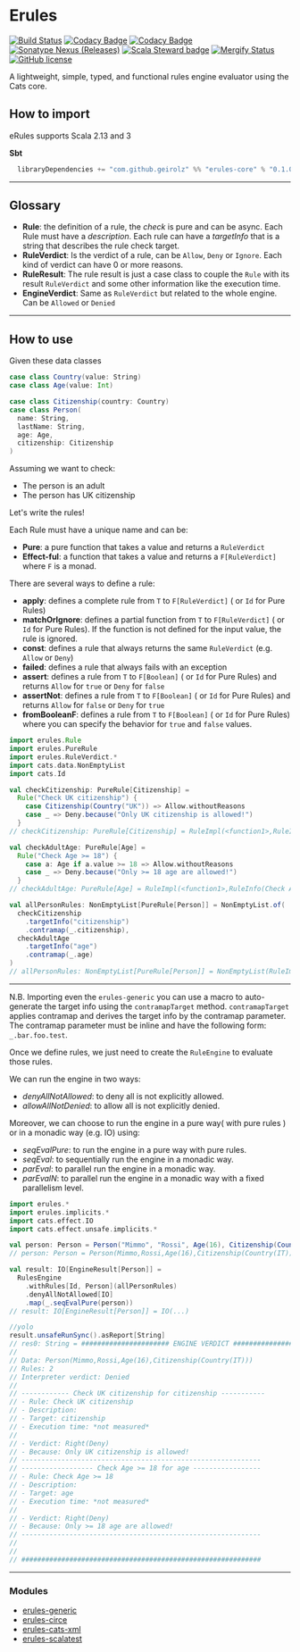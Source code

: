 # Erules
[![Build Status](https://github.com/geirolz/erules/actions/workflows/cicd.yml/badge.svg)](https://github.com/geirolz/erules/actions)
[![Codacy Badge](https://api.codacy.com/project/badge/Grade/db3274b55e0c4031803afb45f58d4413)](https://www.codacy.com/manual/david.geirola/erules?utm_source=github.com&amp;utm_medium=referral&amp;utm_content=geirolz/erules&amp;utm_campaign=Badge_Grade)
[![Codacy Badge](https://app.codacy.com/project/badge/Coverage/3c5de42e8bfd493d8a47478541118a4f)](https://app.codacy.com/gh/geirolz/erules/dashboard?utm_source=gh&utm_medium=referral&utm_content=&utm_campaign=Badge_coverage)
[![Sonatype Nexus (Releases)](https://img.shields.io/nexus/r/com.github.geirolz/erules-core_2.13?server=https%3A%2F%2Foss.sonatype.org)](https://mvnrepository.com/artifact/com.github.geirolz/erules-core)
[![Scala Steward badge](https://img.shields.io/badge/Scala_Steward-helping-blue.svg?style=flat&logo=data:image/png;base64,iVBORw0KGgoAAAANSUhEUgAAAA4AAAAQCAMAAAARSr4IAAAAVFBMVEUAAACHjojlOy5NWlrKzcYRKjGFjIbp293YycuLa3pYY2LSqql4f3pCUFTgSjNodYRmcXUsPD/NTTbjRS+2jomhgnzNc223cGvZS0HaSD0XLjbaSjElhIr+AAAAAXRSTlMAQObYZgAAAHlJREFUCNdNyosOwyAIhWHAQS1Vt7a77/3fcxxdmv0xwmckutAR1nkm4ggbyEcg/wWmlGLDAA3oL50xi6fk5ffZ3E2E3QfZDCcCN2YtbEWZt+Drc6u6rlqv7Uk0LdKqqr5rk2UCRXOk0vmQKGfc94nOJyQjouF9H/wCc9gECEYfONoAAAAASUVORK5CYII=)](https://scala-steward.org)
[![Mergify Status](https://img.shields.io/endpoint.svg?url=https://api.mergify.com/v1/badges/geirolz/erules&style=flat)](https://mergify.io)
[![GitHub license](https://img.shields.io/github/license/geirolz/erules)](https://github.com/geirolz/erules/blob/main/LICENSE)

A lightweight, simple, typed, and functional rules engine evaluator using the Cats core.

## How to import

eRules supports Scala 2.13 and 3

**Sbt**
```sbt
  libraryDependencies += "com.github.geirolz" %% "erules-core" % "0.1.0"
```

---

## Glossary
- **Rule**: the definition of a rule, the *check* is pure and can be async. Each Rule must have a *description*. Each rule can have a *targetInfo* that is a string that describes the rule check target.
- **RuleVerdict**: Is the verdict of a rule, can be `Allow`, `Deny` or `Ignore`. Each kind of verdict can have 0 or more reasons.
- **RuleResult**: The rule result is just a case class to couple the `Rule` with its result `RuleVerdict` and some other information like the execution time.
- **EngineVerdict**: Same as `RuleVerdict` but related to the whole engine. Can be `Allowed` or `Denied`

---

## How to use

Given these data classes
```scala
case class Country(value: String)
case class Age(value: Int)

case class Citizenship(country: Country)
case class Person(
  name: String,
  lastName: String,
  age: Age,
  citizenship: Citizenship
)
```

Assuming we want to check:
- The person is an adult
- The person has UK citizenship

Let's write the rules!

Each Rule must have a unique name and can be:
- **Pure**: a pure function that takes a value and returns a `RuleVerdict`
- **Effect-ful**: a function that takes a value and returns a `F[RuleVerdict]` where `F` is a monad.

There are several ways to define a rule:
- **apply**: defines a complete rule from `T` to `F[RuleVerdict]` ( or `Id` for Pure Rules)
- **matchOrIgnore**: defines a partial function from `T` to `F[RuleVerdict]` ( or `Id` for Pure Rules). If the function is not defined for the input value, the rule is ignored.
- **const**: defines a rule that always returns the same `RuleVerdict` (e.g. `Allow` or `Deny`)
- **failed**: defines a rule that always fails with an exception
- **assert**: defines a rule from `T` to `F[Boolean]` ( or `Id` for Pure Rules) and returns `Allow` for `true` or `Deny` for `false`
- **assertNot**: defines a rule from `T` to `F[Boolean]` ( or `Id` for Pure Rules) and returns `Allow` for `false` or `Deny` for `true`
- **fromBooleanF**: defines a rule from `T` to `F[Boolean]` ( or `Id` for Pure Rules) where you can specify the behavior for `true` and `false` values.


```scala
import erules.Rule
import erules.PureRule
import erules.RuleVerdict.*
import cats.data.NonEmptyList
import cats.Id

val checkCitizenship: PureRule[Citizenship] =
  Rule("Check UK citizenship") {
    case Citizenship(Country("UK")) => Allow.withoutReasons
    case _ => Deny.because("Only UK citizenship is allowed!")
  }
// checkCitizenship: PureRule[Citizenship] = RuleImpl(<function1>,RuleInfo(Check UK citizenship,None,None))

val checkAdultAge: PureRule[Age] =
  Rule("Check Age >= 18") {
    case a: Age if a.value >= 18 => Allow.withoutReasons
    case _ => Deny.because("Only >= 18 age are allowed!")
  }
// checkAdultAge: PureRule[Age] = RuleImpl(<function1>,RuleInfo(Check Age >= 18,None,None))

val allPersonRules: NonEmptyList[PureRule[Person]] = NonEmptyList.of(
  checkCitizenship
    .targetInfo("citizenship")
    .contramap(_.citizenship),
  checkAdultAge
    .targetInfo("age")
    .contramap(_.age)
)
// allPersonRules: NonEmptyList[PureRule[Person]] = NonEmptyList(RuleImpl(scala.Function1$$Lambda$12770/0x000000080343ed50@4f3549e4,RuleInfo(Check UK citizenship,None,Some(citizenship))), RuleImpl(scala.Function1$$Lambda$12770/0x000000080343ed50@5c9b046d,RuleInfo(Check Age >= 18,None,Some(age))))
```

---

N.B. Importing even the `erules-generic` you can use a macro to auto-generate the target info using the `contramapTarget` method. `contramapTarget` applies contramap and derives the target info by the contramap parameter. The contramap parameter must be inline and have the following form: `_.bar.foo.test`.

Once we define rules, we just need to create the `RuleEngine` to evaluate those rules.

We can run the engine in two ways:
- *denyAllNotAllowed*: to deny all is not explicitly allowed.
- *allowAllNotDenied*: to allow all is not explicitly denied.

Moreover, we can choose to run the engine in a pure way( with pure rules ) or in a monadic way (e.g. IO) using:
- *seqEvalPure*: to run the engine in a pure way with pure rules.
- *seqEval*: to sequentially run the engine in a monadic way.
- *parEval*: to parallel run the engine in a monadic way.
- *parEvalN*: to parallel run the engine in a monadic way with a fixed parallelism level.


```scala
import erules.*
import erules.implicits.*
import cats.effect.IO
import cats.effect.unsafe.implicits.*

val person: Person = Person("Mimmo", "Rossi", Age(16), Citizenship(Country("IT")))
// person: Person = Person(Mimmo,Rossi,Age(16),Citizenship(Country(IT)))

val result: IO[EngineResult[Person]] =
  RulesEngine
    .withRules[Id, Person](allPersonRules)
    .denyAllNotAllowed[IO]
    .map(_.seqEvalPure(person))
// result: IO[EngineResult[Person]] = IO(...)

//yolo
result.unsafeRunSync().asReport[String]
// res0: String = ###################### ENGINE VERDICT ######################
// 
// Data: Person(Mimmo,Rossi,Age(16),Citizenship(Country(IT)))
// Rules: 2
// Interpreter verdict: Denied
// 
// ------------ Check UK citizenship for citizenship -----------
// - Rule: Check UK citizenship
// - Description: 
// - Target: citizenship
// - Execution time: *not measured*
// 
// - Verdict: Right(Deny)
// - Because: Only UK citizenship is allowed!
// ------------------------------------------------------------
// ------------------ Check Age >= 18 for age -----------------
// - Rule: Check Age >= 18
// - Description: 
// - Target: age
// - Execution time: *not measured*
// 
// - Verdict: Right(Deny)
// - Because: Only >= 18 age are allowed!
// ------------------------------------------------------------
// 
// 
// ############################################################
```

---

### Modules
- [erules-generic](https://github.com/geirolz/erules/tree/main/modules/generic)
- [erules-circe](https://github.com/geirolz/erules/tree/main/modules/circe)
- [erules-cats-xml](https://github.com/geirolz/erules/tree/main/modules/cats-xml)
- [erules-scalatest](https://github.com/geirolz/erules/tree/main/modules/scalatest)
